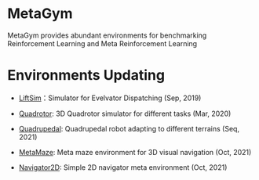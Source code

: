 # MetaGym

MetaGym provides abundant environments for benchmarking Reinforcement Learning and Meta Reinforcement Learning

# Environments Updating

- [LiftSim](metagym/liftsim)：Simulator for Evelvator Dispatching (Sep, 2019)

- [Quadrotor](metagym/quadrotor): 3D Quadrotor simulator for different tasks (Mar, 2020)

- [Quadrupedal](metagym/quadrupedal): Quadrupedal robot adapting to different terrains (Seq, 2021)

- [MetaMaze](metagym/metamaze): Meta maze environment for 3D visual navigation (Oct, 2021)

- [Navigator2D](metagym/navigator2d): Simple 2D navigator meta environment (Oct, 2021)
